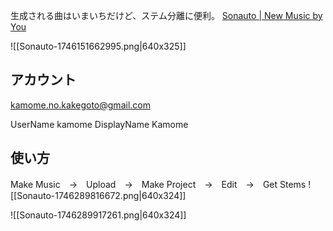 生成される曲はいまいちだけど、ステム分離に便利。
[Sonauto | New Music by You](https://sonauto.ai/)

![[Sonauto-1746151662995.png|640x325]]

## アカウント

kamome.no.kakegoto@gmail.com

UserName
kamome
DisplayName
Kamome

## 使い方

Make Music　→　Upload　→　Make Project　→　Edit　→　Get Stems
![[Sonauto-1746289816672.png|640x324]]

![[Sonauto-1746289917261.png|640x324]]



